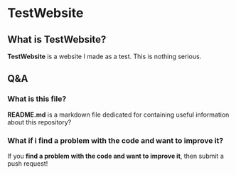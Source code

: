# TestWebsite
## What is TestWebsite?
**TestWebsite** is a website I made as a test. This is nothing serious.
## Q&A
### What is this file?
**README.md** is a markdown file dedicated for containing useful information about this repository?
### What if i find a problem with the code and want to improve it?
If you **find a problem with the code and want to improve it**, then submit a push request!
